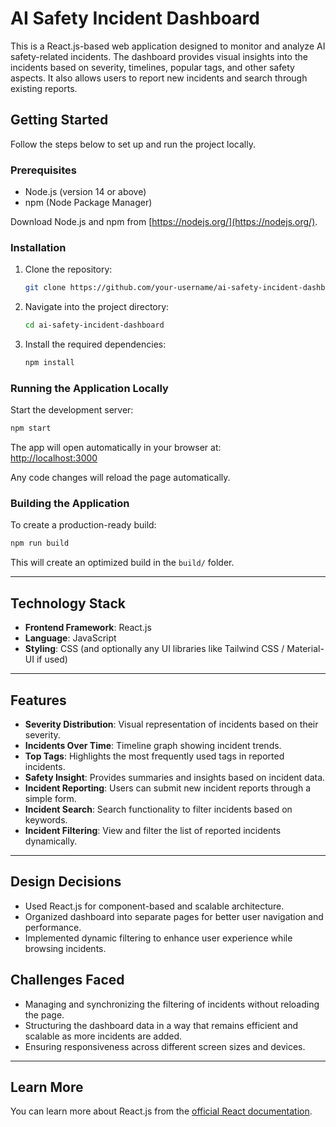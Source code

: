 # AI Safety Incident Dashboard

This is a React.js-based web application designed to monitor and analyze AI safety-related incidents. The dashboard provides visual insights into the incidents based on severity, timelines, popular tags, and other safety aspects. It also allows users to report new incidents and search through existing reports.

## Getting Started

Follow the steps below to set up and run the project locally.

### Prerequisites

- Node.js (version 14 or above)
- npm (Node Package Manager)

Download Node.js and npm from [https://nodejs.org/](https://nodejs.org/).

### Installation

1. Clone the repository:

   ```bash
   git clone https://github.com/your-username/ai-safety-incident-dashboard.git
   ```

2. Navigate into the project directory:

   ```bash
   cd ai-safety-incident-dashboard
   ```

3. Install the required dependencies:

   ```bash
   npm install
   ```

### Running the Application Locally

Start the development server:

```bash
npm start
```

The app will open automatically in your browser at:  
[http://localhost:3000](http://localhost:3000)

Any code changes will reload the page automatically.

### Building the Application

To create a production-ready build:

```bash
npm run build
```

This will create an optimized build in the `build/` folder.

---

## Technology Stack

- **Frontend Framework**: React.js
- **Language**: JavaScript
- **Styling**: CSS (and optionally any UI libraries like Tailwind CSS / Material-UI if used)

---

## Features

- **Severity Distribution**: Visual representation of incidents based on their severity.
- **Incidents Over Time**: Timeline graph showing incident trends.
- **Top Tags**: Highlights the most frequently used tags in reported incidents.
- **Safety Insight**: Provides summaries and insights based on incident data.
- **Incident Reporting**: Users can submit new incident reports through a simple form.
- **Incident Search**: Search functionality to filter incidents based on keywords.
- **Incident Filtering**: View and filter the list of reported incidents dynamically.

---

## Design Decisions

- Used React.js for component-based and scalable architecture.
- Organized dashboard into separate pages for better user navigation and performance.
- Implemented dynamic filtering to enhance user experience while browsing incidents.

## Challenges Faced

- Managing and synchronizing the filtering of incidents without reloading the page.
- Structuring the dashboard data in a way that remains efficient and scalable as more incidents are added.
- Ensuring responsiveness across different screen sizes and devices.

---

## Learn More

You can learn more about React.js from the [official React documentation](https://reactjs.org/).

